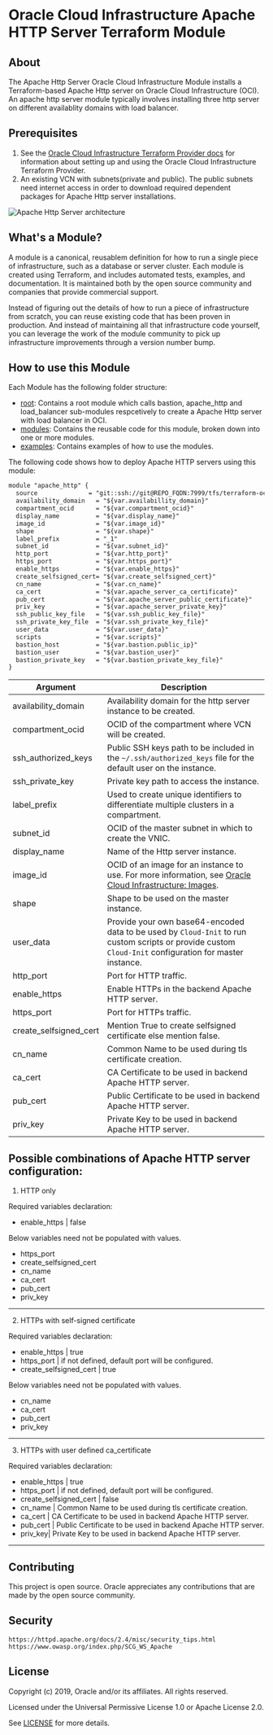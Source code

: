 # Oracle Cloud Infrastructure Apache HTTP Server Terraform Module

## About
The Apache Http Server Oracle Cloud Infrastructure Module installs a Terraform-based Apache Http server on Oracle Cloud Infrastructure (OCI). An apache http server module typically involves installing three http server on different availablity domains with load balancer.

## Prerequisites
1. See the [Oracle Cloud Infrastructure Terraform Provider docs](https://www.terraform.io/docs/providers/oci/index.html) for information about setting up and using the Oracle Cloud Infrastructure Terraform Provider.
2. An existing VCN with subnets(private and public). The public subnets need internet access in order to download required dependent packages for Apache Http server installations.

![Apache Http Server architecture](https://confluence.oci.oraclecorp.com/rest/gliffy/1.0/embeddedDiagrams/59657898-3d7d-48c3-807d-cb4f338f0142.png)

## What's a Module?
A module is a canonical, reusablem definition for how to run a single piece of infrastructure, such as a database or server cluster. Each module is created using Terraform, and includes automated tests, examples, and documentation. It is maintained both by the open source community and companies that provide commercial support.

Instead of figuring out the details of how to run a piece of infrastructure from scratch, you can reuse existing code that has been proven in production. And instead of maintaining all that infrastructure code yourself, you can leverage the work of the module community to pick up infrastructure improvements through a version number bump.

## How to use this Module
Each Module has the following folder structure:
* [root](): Contains a root module which calls bastion, apache_http and load_balancer sub-modules respcetively to create a Apache Http server with load balancer in OCI.
* [modules](): Contains the reusable code for this module, broken down into one or more modules.
* [examples](): Contains examples of how to use the modules.

The following code shows how to deploy Apache HTTP servers using this module:

```txt
module "apache_http" {
  source              = "git::ssh://git@REPO_FQDN:7999/tfs/terraform-oci-apache-http.git?ref=dev"
  availability_domain   = "${var.availabillity_domain}"
  compartment_ocid      = "${var.compartment_ocid}"
  display_name          = "${var.display_name}"
  image_id              = "${var.image_id}"
  shape                 = "${var.shape}"
  label_prefix          = "_1"
  subnet_id             = "${var.subnet_id}"
  http_port             = "${var.http_port}"
  https_port            = "${var.https_port}"
  enable_https          = "${var.enable_https}"
  create_selfsigned_cert= "${var.create_selfsigned_cert}"
  cn_name               = "${var.cn_name}"
  ca_cert               = "${var.apache_server_ca_certificate}"
  pub_cert              = "${var.apache_server_public_certificate}"
  priv_key              = "${var.apache_server_private_key}"
  ssh_public_key_file   = "${var.ssh_public_key_file}"
  ssh_private_key_file  = "${var.ssh_private_key_file}"
  user_data             = "${var.user_data}"
  scripts               = "${var.scripts}"
  bastion_host          = "${var.bastion.public_ip}"
  bastion_user          = "${var.bastion_user}"
  bastion_private_key   = "${var.bastion_private_key_file}"
}

```

Argument | Description
--- | ---
availability_domain | Availability domain for the http server instance to be created.
compartment_ocid | OCID of the compartment where VCN will be created.
ssh_authorized_keys | Public SSH keys path to be included in the `~/.ssh/authorized_keys` file for the default user on the instance.
ssh_private_key | Private key path to access the instance.
label_prefix | Used to create unique identifiers to differentiate  multiple clusters in a compartment.
subnet_id | OCID of the master subnet in which to create the VNIC.
display_name | Name of the Http server instance.
image_id | OCID of an image for an instance to use. For more information, see [Oracle Cloud Infrastructure: Images](https://docs.cloud.oracle.com/iaas/images/).
shape | Shape to be used on the master instance.
user_data | Provide your own base64-encoded data to be used by `Cloud-Init` to run custom scripts or provide custom `Cloud-Init` configuration for master instance.
http_port | Port for HTTP traffic.
enable_https | Enable HTTPs in the backend Apache HTTP server.
https_port | Port for HTTPs traffic.
create_selfsigned_cert | Mention True to create selfsigned certificate else mention false.
cn_name | Common Name to be used during tls certificate creation.
ca_cert | CA Certificate to be used in backend Apache HTTP server.
pub_cert | Public Certificate to be used in backend Apache HTTP server.
priv_key| Private Key to be used in backend Apache HTTP server.

## Possible combinations of Apache HTTP server configuration:

1. HTTP only

 Required variables declaration:
 * enable_https | false 

 Below variables need not be populated with values.
 * https_port
 * create_selfsigned_cert
 * cn_name
 * ca_cert
 * pub_cert
 * priv_key

---
2. HTTPs with self-signed certificate

 Required variables declaration:
 * enable_https | true
 * https_port | if not defined, default port will be configured.
 * create_selfsigned_cert | true

 Below variables need not be populated with values.
 * cn_name
 * ca_cert
 * pub_cert
 * priv_key
  
---  
3. HTTPs with user defined ca_certificate

 Required variables declaration:
 * enable_https | true
 * https_port | if not defined, default port will be configured.
 * create_selfsigned_cert | false
 * cn_name | Common Name to be used during tls certificate creation.
 * ca_cert | CA Certificate to be used in backend Apache HTTP server.
 * pub_cert | Public Certificate to be used in backend Apache HTTP server.
 * priv_key| Private Key to be used in backend Apache HTTP server.
---

## Contributing

This project is open source. Oracle appreciates any contributions that are made by the open source community.

## Security

	https://httpd.apache.org/docs/2.4/misc/security_tips.html
	https://www.owasp.org/index.php/SCG_WS_Apache

## License

Copyright (c) 2019, Oracle and/or its affiliates. All rights reserved.

Licensed under the Universal Permissive License 1.0 or Apache License 2.0.

See [LICENSE](https://REPO_FQDN/projects/TFS/repos/terraform-oci-apache-http/browse/LICENSE.md?at=apache_http) for more details.
